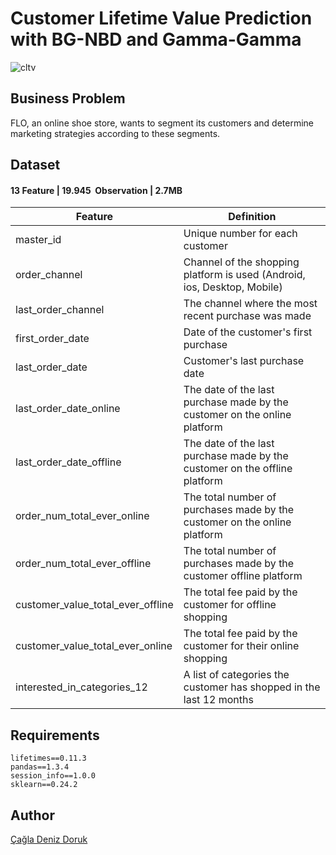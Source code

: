 # Customer Lifetime Value Prediction with BG-NBD and Gamma-Gamma
![cltv](https://user-images.githubusercontent.com/84645968/217646538-88eafe99-a743-4bab-9d55-5e492859d218.png)
## Business Problem
FLO, an online shoe store, wants to segment its customers and determine marketing strategies according to these segments.
## Dataset 
#### 13  Feature | 19.945  Observation | 2.7MB
| Feature | Definition |
| --- | --- |
| master_id | Unique number for each customer |
| order_channel | Channel of the shopping platform is used (Android, ios, Desktop, Mobile) |
| last_order_channel | The channel where the most recent purchase was made |
| first_order_date | Date of the customer's first purchase |
| last_order_date | Customer's last purchase date |
| last_order_date_online | The date of the last purchase made by the customer on the online platform |
| last_order_date_offline | The date of the last purchase made by the customer on the offline platform |
| order_num_total_ever_online | The total number of purchases made by the customer on the online platform |
| order_num_total_ever_offline | The total number of purchases made by the customer offline platform |
| customer_value_total_ever_offline | The total fee paid by the customer for offline shopping |
| customer_value_total_ever_online | The total fee paid by the customer for their online shopping |
| interested_in_categories_12 | A list of categories the customer has shopped in the last 12 months |
## Requirements
```
lifetimes==0.11.3
pandas==1.3.4
session_info==1.0.0
sklearn==0.24.2
```
## Author
[Çağla Deniz Doruk](https://github.com/cagladenizdoruk)
